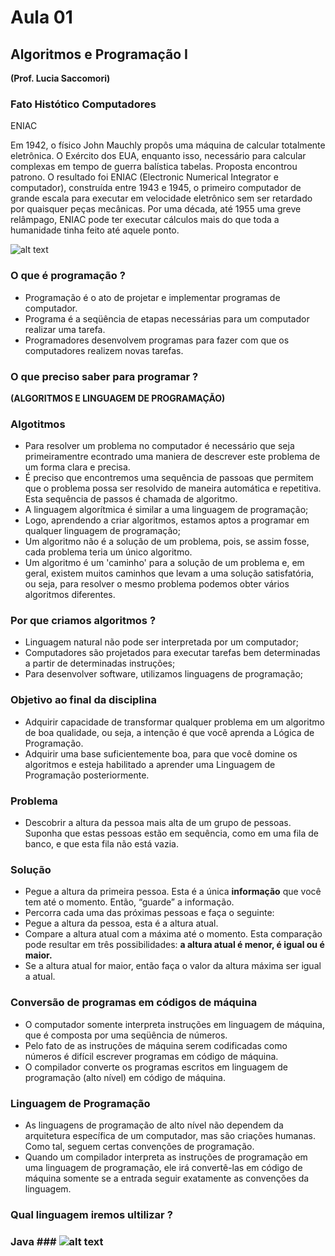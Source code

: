 # Aula 01 #

## Algoritmos e Programação I ##

**(Prof. Lucia Saccomori)**

### Fato Histótico Computadores ###

ENIAC

Em 1942, o físico John Mauchly propôs uma máquina de calcular totalmente eletrônica. O Exército dos EUA, enquanto isso, necessário para calcular complexas em tempo de guerra balística tabelas. Proposta encontrou patrono.
O resultado foi ENIAC (Electronic Numerical Integrator e computador), construída entre 1943 e 1945, o primeiro computador de grande escala para executar em velocidade eletrônico sem ser retardado por quaisquer peças mecânicas. Por uma década, até 1955 uma greve relâmpago, ENIAC pode ter executar cálculos mais do que toda a humanidade tinha feito até aquele ponto.

![alt text](https://github.com/gabcorrea/ads-senacRS/blob/master/algoritmos-e-programacao-i/aula-01/img/eniac.jpg "ENIAC")

### O que é programação ? ###

 + Programação é o ato de projetar e implementar programas de computador.
 + Programa é a seqüência de etapas necessárias para um computador realizar uma tarefa.
 + Programadores desenvolvem programas para fazer com que os computadores realizem novas tarefas.

### O que preciso saber para programar ? ###

**(ALGORITMOS E LINGUAGEM DE PROGRAMAÇÃO)**

### Algotitmos ###

 + Para resolver um problema no computador é necessário que seja primeiramentre econtrado uma maniera de descrever este problema de um forma clara e precisa.
 + É preciso que encontremos uma sequência de passoas que permitem que o problema possa ser resolvido de maneira automática e repetitiva. Esta sequência de passos é chamada de algoritmo.
 + A linguagem algorítmica é similar a uma linguagem de programação;
 + Logo, aprendendo a criar algoritmos, estamos aptos a programar em qualquer linguagem de programação;
 + Um algoritmo não é a solução de um problema, pois, se assim fosse, cada problema teria um único algoritmo.
 + Um algoritmo é um 'caminho' para a solução de um problema e, em geral, existem muitos caminhos que levam a uma solução satisfatória, ou seja, para resolver o mesmo problema podemos obter vários algoritmos diferentes.

### Por que criamos algoritmos ? ###

 + Linguagem natural não pode ser interpretada por um computador;
 + Computadores são projetados para executar tarefas bem determinadas a partir de determinadas instruções;
 + Para desenvolver software, utilizamos linguagens de programação;

### Objetivo ao final da disciplina ###

 + Adquirir capacidade de transformar qualquer problema em um algoritmo de boa qualidade, ou seja, a intenção é que você aprenda a Lógica de Programação.
 + Adquirir uma base suficientemente boa, para que você domine os algoritmos e esteja habilitado a aprender uma Linguagem de Programação posteriormente.

### Problema ###

 + Descobrir a altura da pessoa mais alta de um grupo de pessoas. Suponha que estas pessoas estão em sequência, como em uma fila de banco, e que esta fila não está vazia.

### Solução ###

 + Pegue a altura da primeira pessoa. Esta é a única **informação** que você tem até o momento. Então, “guarde” a informação.
 + Percorra cada uma das próximas pessoas e faça o seguinte:
 + Pegue a altura da pessoa, esta é a altura atual.
 + Compare a altura atual com a máxima até o momento. Esta comparação pode resultar em três possibilidades: **a altura atual é menor, é igual ou é maior.**
 + Se a altura atual for maior, então faça o valor da altura máxima ser igual a atual.

### Conversão de programas em códigos de máquina ###

 + O computador somente interpreta instruções em linguagem de máquina, que é composta por uma seqüência de números.
 + Pelo fato de as instruções de máquina serem codificadas como números é difícil escrever programas em código de máquina.
 + O compilador converte os programas escritos em linguagem de programação (alto nível) em código de máquina.

### Linguagem de Programação ###
 + As linguagens de programação de alto nível não dependem da arquitetura específica de um computador, mas são criações humanas. Como tal, seguem certas convenções de programação.
 + Quando um compilador interpreta as instruções de programação em uma linguagem de programação, ele irá convertê-las em código de máquina somente se a entrada seguir exatamente as convenções da linguagem.

### Qual linguagem iremos ultilizar ? ###

### Java ### ![alt text](https://github.com/gabcorrea/ads-senacRS/blob/master/algoritmos-e-programacao-i/aula-01/img/java-icon.png "Java")


